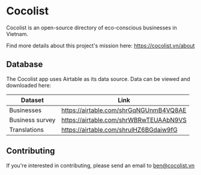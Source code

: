 # Cocolist

Cocolist is an open-source directory of eco-conscious businesses in Vietnam.

Find more details about this project's mission here: https://cocolist.vn/about

## Database

The Cocolist app uses Airtable as its data source. Data can be viewed and downloaded here:

Dataset|Link
--|--
Businesses|https://airtable.com/shrGqNGUnmB4VQ8AE
Business survey|https://airtable.com/shrWBRwTEUAAbN9VS
Translations|https://airtable.com/shrulHZ6BGdaiw9fG

## Contributing

If you're interested in contributing, please send an email to ben@cocolist.vn
